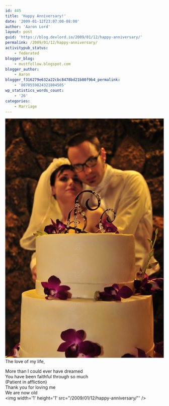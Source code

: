 ```yaml
---
id: 445
title: 'Happy Anniversary!'
date: '2009-01-12T23:07:00-08:00'
author: 'Aaron Lord'
layout: post
guid: 'https://blog.devlord.io/2009/01/12/happy-anniversary/'
permalink: /2009/01/12/happy-anniversary/
activitypub_status:
    - federated
blogger_blog:
    - mustfollow.blogspot.com
blogger_author:
    - Aaron
blogger_f316279e632a22cbc8478bd21b80f9b4_permalink:
    - '8070559824321804505'
wp_statistics_words_count:
    - '26'
categories:
    - Marriage
---
```


<a href="/assets/img/2011/10/2802402388_487f1924a3_b.jpg"><img src="/assets/img/2011/10/2802402388_487f1924a3_b.jpg?w=199" border="0" alt="" /></a><br />The love of my life,<div>More than I could ever have dreamed<br /><div>You have been faithful through so much</div><div>(Patient in affliction)</div><div>Thank you for loving me</div><div>We are now old</div></div><div class="blogger-post-footer"><img width='1' height='1' src="/2009/01/12/happy-anniversary/"' /></div>